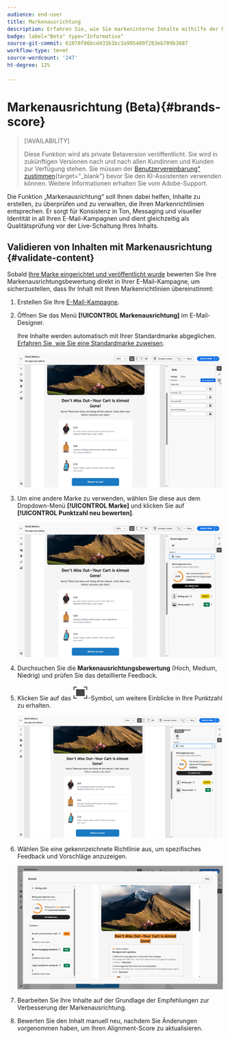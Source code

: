 ```yaml
---
audience: end-user
title: Markenausrichtung
description: Erfahren Sie, wie Sie markeninterne Inhalte mithilfe der Markenbewertung erstellen, validieren und verwalten können.
badge: label="Beta" type="Informative"
source-git-commit: 61078f86bcd433b1bc3a995489f283eb709b3687
workflow-type: tm+mt
source-wordcount: '247'
ht-degree: 12%

---
```


# Markenausrichtung (Beta){#brands-score}

>[!AVAILABILITY]
>
>Diese Funktion wird als private Betaversion veröffentlicht. Sie wird in zukünftigen Versionen nach und nach allen Kundinnen und Kunden zur Verfügung stehen.
>Sie müssen der [Benutzervereinbarung“ zustimmen](https://www.adobe.com/de/legal/licenses-terms/adobe-dx-gen-ai-user-guidelines.html){target="_blank"} bevor Sie den KI-Assistenten verwenden können. Weitere Informationen erhalten Sie vom Adobe-Support.

Die Funktion „Markenausrichtung“ soll Ihnen dabei helfen, Inhalte zu erstellen, zu überprüfen und zu verwalten, die Ihren Markenrichtlinien entsprechen. Er sorgt für Konsistenz in Ton, Messaging und visueller Identität in all Ihren E-Mail-Kampagnen und dient gleichzeitig als Qualitätsprüfung vor der Live-Schaltung Ihres Inhalts.

## Validieren von Inhalten mit Markenausrichtung {#validate-content}

Sobald [Ihre Marke eingerichtet und veröffentlicht wurde](brands.md) bewerten Sie Ihre Markenausrichtungsbewertung direkt in Ihrer E-Mail-Kampagne, um sicherzustellen, dass Ihr Inhalt mit Ihren Markenrichtlinien übereinstimmt:

1. Erstellen Sie Ihre [E-Mail-Kampagne](../email/create-email.md).

1. Öffnen Sie das Menü **[!UICONTROL Markenausrichtung]** im E-Mail-Designer.

   Ihre Inhalte werden automatisch mit Ihrer Standardmarke abgeglichen. [Erfahren Sie, wie Sie eine Standardmarke zuweisen](brands.md).

   ![](assets/brand-score-1.png)

1. Um eine andere Marke zu verwenden, wählen Sie diese aus dem Dropdown-Menü **[!UICONTROL Marke]** und klicken Sie auf **[!UICONTROL Punktzahl neu bewerten]**.

   ![](assets/brand-score-2.png)

1. Durchsuchen Sie die **Markenausrichtungsbewertung** (Hoch, Medium, Niedrig) und prüfen Sie das detaillierte Feedback.

1. Klicken Sie auf das ![Tauchbild-Alternativtext](assets/do-not-localize/Smock_FullScreen_18_N.svg "Vollbild")-Symbol, um weitere Einblicke in Ihre Punktzahl zu erhalten.

   ![](assets/brand-score-3.png)

1. Wählen Sie eine gekennzeichnete Richtlinie aus, um spezifisches Feedback und Vorschläge anzuzeigen.

   ![](assets/brand-score-4.png)

1. Bearbeiten Sie Ihre Inhalte auf der Grundlage der Empfehlungen zur Verbesserung der Markenausrichtung.

1. Bewerten Sie den Inhalt manuell neu, nachdem Sie Änderungen vorgenommen haben, um Ihren Alignment-Score zu aktualisieren.
